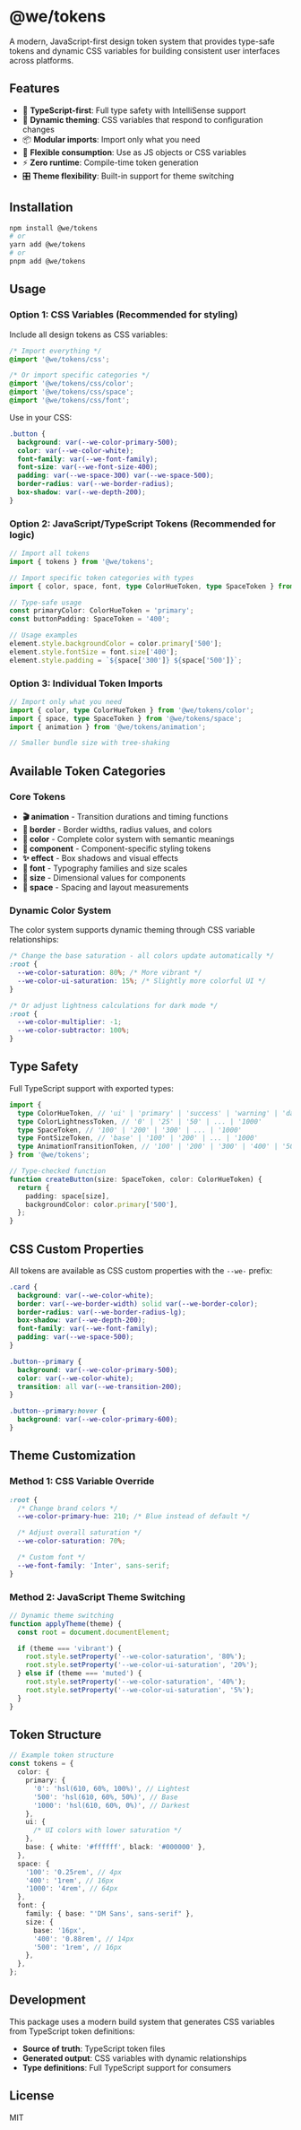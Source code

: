 # @we/tokens

A modern, JavaScript-first design token system that provides type-safe tokens and dynamic CSS variables for building consistent user interfaces across platforms.

## Features

- 🎯 **TypeScript-first**: Full type safety with IntelliSense support
- 🎨 **Dynamic theming**: CSS variables that respond to configuration changes
- 📦 **Modular imports**: Import only what you need
- 🔧 **Flexible consumption**: Use as JS objects or CSS variables
- ⚡ **Zero runtime**: Compile-time token generation
- 🎛️ **Theme flexibility**: Built-in support for theme switching

## Installation

```bash
npm install @we/tokens
# or
yarn add @we/tokens
# or
pnpm add @we/tokens
```

## Usage

### Option 1: CSS Variables (Recommended for styling)

Include all design tokens as CSS variables:

```css
/* Import everything */
@import '@we/tokens/css';

/* Or import specific categories */
@import '@we/tokens/css/color';
@import '@we/tokens/css/space';
@import '@we/tokens/css/font';
```

Use in your CSS:

```css
.button {
  background: var(--we-color-primary-500);
  color: var(--we-color-white);
  font-family: var(--we-font-family);
  font-size: var(--we-font-size-400);
  padding: var(--we-space-300) var(--we-space-500);
  border-radius: var(--we-border-radius);
  box-shadow: var(--we-depth-200);
}
```

### Option 2: JavaScript/TypeScript Tokens (Recommended for logic)

```typescript
// Import all tokens
import { tokens } from '@we/tokens';

// Import specific token categories with types
import { color, space, font, type ColorHueToken, type SpaceToken } from '@we/tokens';

// Type-safe usage
const primaryColor: ColorHueToken = 'primary';
const buttonPadding: SpaceToken = '400';

// Usage examples
element.style.backgroundColor = color.primary['500'];
element.style.fontSize = font.size['400'];
element.style.padding = `${space['300']} ${space['500']}`;
```

### Option 3: Individual Token Imports

```typescript
// Import only what you need
import { color, type ColorHueToken } from '@we/tokens/color';
import { space, type SpaceToken } from '@we/tokens/space';
import { animation } from '@we/tokens/animation';

// Smaller bundle size with tree-shaking
```

## Available Token Categories

### Core Tokens

- **🎬 animation** - Transition durations and timing functions
- **🔲 border** - Border widths, radius values, and colors
- **🎨 color** - Complete color system with semantic meanings
- **🧩 component** - Component-specific styling tokens
- **✨ effect** - Box shadows and visual effects
- **📝 font** - Typography families and size scales
- **📏 size** - Dimensional values for components
- **📐 space** - Spacing and layout measurements

### Dynamic Color System

The color system supports dynamic theming through CSS variable relationships:

```css
/* Change the base saturation - all colors update automatically */
:root {
  --we-color-saturation: 80%; /* More vibrant */
  --we-color-ui-saturation: 15%; /* Slightly more colorful UI */
}

/* Or adjust lightness calculations for dark mode */
:root {
  --we-color-multiplier: -1;
  --we-color-subtractor: 100%;
}
```

## Type Safety

Full TypeScript support with exported types:

```typescript
import {
  type ColorHueToken, // 'ui' | 'primary' | 'success' | 'warning' | 'danger'
  type ColorLightnessToken, // '0' | '25' | '50' | ... | '1000'
  type SpaceToken, // '100' | '200' | '300' | ... | '1000'
  type FontSizeToken, // 'base' | '100' | '200' | ... | '1000'
  type AnimationTransitionToken, // '100' | '200' | '300' | '400' | '500'
} from '@we/tokens';

// Type-checked function
function createButton(size: SpaceToken, color: ColorHueToken) {
  return {
    padding: space[size],
    backgroundColor: color.primary['500'],
  };
}
```

## CSS Custom Properties

All tokens are available as CSS custom properties with the `--we-` prefix:

```css
.card {
  background: var(--we-color-white);
  border: var(--we-border-width) solid var(--we-border-color);
  border-radius: var(--we-border-radius-lg);
  box-shadow: var(--we-depth-200);
  font-family: var(--we-font-family);
  padding: var(--we-space-500);
}

.button--primary {
  background: var(--we-color-primary-500);
  color: var(--we-color-white);
  transition: all var(--we-transition-200);
}

.button--primary:hover {
  background: var(--we-color-primary-600);
}
```

## Theme Customization

### Method 1: CSS Variable Override

```css
:root {
  /* Change brand colors */
  --we-color-primary-hue: 210; /* Blue instead of default */

  /* Adjust overall saturation */
  --we-color-saturation: 70%;

  /* Custom font */
  --we-font-family: 'Inter', sans-serif;
}
```

### Method 2: JavaScript Theme Switching

```javascript
// Dynamic theme switching
function applyTheme(theme) {
  const root = document.documentElement;

  if (theme === 'vibrant') {
    root.style.setProperty('--we-color-saturation', '80%');
    root.style.setProperty('--we-color-ui-saturation', '20%');
  } else if (theme === 'muted') {
    root.style.setProperty('--we-color-saturation', '40%');
    root.style.setProperty('--we-color-ui-saturation', '5%');
  }
}
```

## Token Structure

```typescript
// Example token structure
const tokens = {
  color: {
    primary: {
      '0': 'hsl(610, 60%, 100%)', // Lightest
      '500': 'hsl(610, 60%, 50%)', // Base
      '1000': 'hsl(610, 60%, 0%)', // Darkest
    },
    ui: {
      /* UI colors with lower saturation */
    },
    base: { white: '#ffffff', black: '#000000' },
  },
  space: {
    '100': '0.25rem', // 4px
    '400': '1rem', // 16px
    '1000': '4rem', // 64px
  },
  font: {
    family: { base: "'DM Sans', sans-serif" },
    size: {
      base: '16px',
      '400': '0.88rem', // 14px
      '500': '1rem', // 16px
    },
  },
};
```

## Development

This package uses a modern build system that generates CSS variables from TypeScript token definitions:

- **Source of truth**: TypeScript token files
- **Generated output**: CSS variables with dynamic relationships
- **Type definitions**: Full TypeScript support for consumers

## License

MIT

